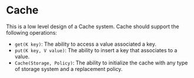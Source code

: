 # Cache
This is a low level design of a Cache system. Cache should support the following operations:

- `get(K key)`: The ability to access a value associated a key.
- `put(K key, V value)`: The ability to insert a key that associates to a value.
- `Cache(Storage, Policy)`: The ability to initialize the cache with any type of storage system and a replacement policy.
